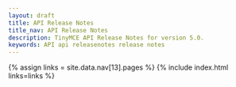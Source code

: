 ```yaml
---
layout: draft
title: API Release Notes
title_nav: API Release Notes
description: TinyMCE API Release Notes for version 5.0.
keywords: API api releasenotes release notes
---
```


{% assign links = site.data.nav[13].pages %}
{% include index.html links=links %}